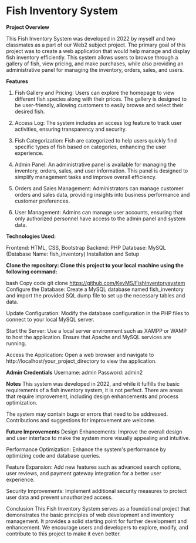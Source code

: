 # Fish Inventory System

**Project Overview**

This Fish Inventory System was developed in 2022 by myself and two classmates as a part of our Web2 subject project. The primary goal of this project was to create a web application that would help manage and display fish inventory efficiently. This system allows users to browse through a gallery of fish, view pricing, and make purchases, while also providing an administrative panel for managing the inventory, orders, sales, and users.

**Features**

1. Fish Gallery and Pricing: Users can explore the homepage to view different fish species along with their prices. The gallery is designed to be user-friendly, allowing customers to easily browse and select their desired fish.

2. Access Log: The system includes an access log feature to track user activities, ensuring transparency and security.

3. Fish Categorization: Fish are categorized to help users quickly find specific types of fish based on categories, enhancing the user experience.

4. Admin Panel: An administrative panel is available for managing the inventory, orders, sales, and user information. This panel is designed to simplify management tasks and improve overall efficiency.

5. Orders and Sales Management: Administrators can manage customer orders and sales data, providing insights into business performance and customer preferences.

6. User Management: Admins can manage user accounts, ensuring that only authorized personnel have access to the admin panel and system data.

**Technologies Used:**

Frontend: HTML, CSS, Bootstrap
Backend: PHP
Database: MySQL (Database Name: fish_inventory)
Installation and Setup

**Clone the repository: Clone this project to your local machine using the following command:**

bash
Copy code
git clone <https://github.com/KevMS/FishInventorysystem>
Configure the Database: Create a MySQL database named fish_inventory and import the provided SQL dump file to set up the necessary tables and data.

Update Configuration: Modify the database configuration in the PHP files to connect to your local MySQL server.

Start the Server: Use a local server environment such as XAMPP or WAMP to host the application. Ensure that Apache and MySQL services are running.

Access the Application: Open a web browser and navigate to http://localhost/your_project_directory to view the application.

**Admin Credentials**
Username: admin
Password: admin2

**Notes**
This system was developed in 2022, and while it fulfills the basic requirements of a fish inventory system, it is not perfect. There are areas that require improvement, including design enhancements and process optimization.

The system may contain bugs or errors that need to be addressed. Contributions and suggestions for improvement are welcome.

**Future Improvements**
Design Enhancements: Improve the overall design and user interface to make the system more visually appealing and intuitive.

Performance Optimization: Enhance the system's performance by optimizing code and database queries.

Feature Expansion: Add new features such as advanced search options, user reviews, and payment gateway integration for a better user experience.

Security Improvements: Implement additional security measures to protect user data and prevent unauthorized access.

Conclusion
This Fish Inventory System serves as a foundational project that demonstrates the basic principles of web development and inventory management. It provides a solid starting point for further development and enhancement. We encourage users and developers to explore, modify, and contribute to this project to make it even better.
